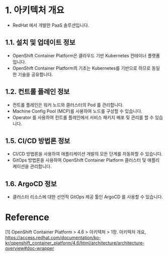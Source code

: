 # 1. 아키텍처 개요

- RedHat 에서 개발한 PaaS 솔루션입니다.

## 1.1. 설치 및 업데이트 정보

- OpenShift Container Platform은 클라우드 기반 Kubernetes 컨테이너 플랫폼입니다.
- OpenShift Container Platform의 기초는 Kubernetes를 기반으로 하므로 동일한 기술을 공유합니다.

## 1.2. 컨트롤 플레인 정보

- 컨트롤 플레인은 워커 노드와 클러스터의 Pod 를 관리합니다.
- Machine Config Pool (MCP)를 사용하여 노드를 구성할 수 있습니다.
- Operator 를 사용하여 컨트롤 플레인에서 서비스 패키지 배포 및 관리를 할 수 있습니다.

## 1.5. CI/CD 방법론 정보

- CI/CD 방법론을 사용하여 애플리케이션 개발의 모든 단계를 자동화할 수 있습니다.
- GitOps 방법론을 사용하여 OpenShift Container Platform 클러스터 및 애플리케이션을 관리합니다.

## 1.6. ArgoCD 정보

- 클러스터 리소스에 대한 선언적 GitOps 제공 툴인 ArgoCD 를 사용할 수 있습니다.

# Reference

[1] OpenShift Container Platform > 4.6 > 아키텍처 > 1장. 아키텍처 개요,
https://access.redhat.com/documentation/ko-kr/openshift_container_platform/4.6/html/architecture/architecture-overview#doc-wrapper
